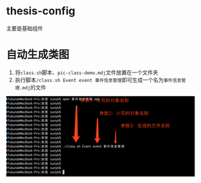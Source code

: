 # thesis-config

主要是基础组件

# 自动生成类图

1. 将`class.sh`脚本、`pic-class-demo.mdj`文件放置在一个文件夹
2. 执行脚本`/class.sh Event event 事件信息管理`即可生成一个名为`事件信息管理.mdj`的文件

![image](https://github.com/YukunSun/thesis-config/blob/master/WechatIMG1588.png?raw=true)




